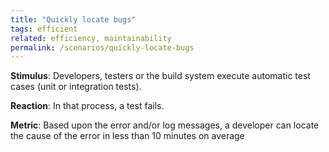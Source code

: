 ```yaml
---
title: "Quickly locate bugs"
tags: efficient
related: efficiency, maintainability
permalink: /scenarios/quickly-locate-bugs
---
```


<div class="quality-requirement" markdown="1">

**Stimulus**: Developers, testers or the build system execute automatic test cases (unit or integration tests). 

**Reaction**:  In that process, a test fails.

**Metric**: Based upon the error and/or log messages, a developer can locate the cause of the error in less than 10 minutes on average

</div><br>





